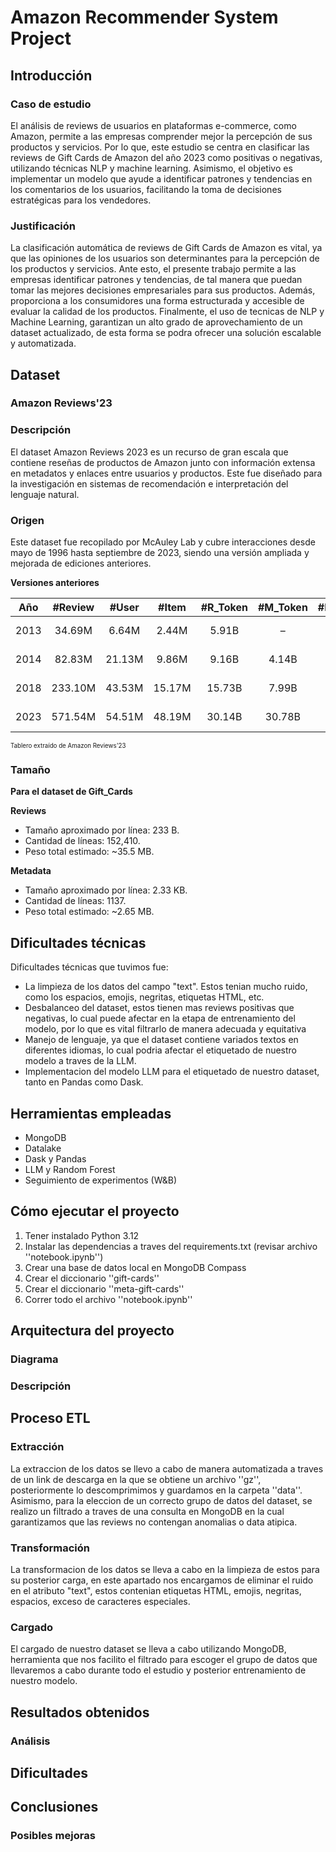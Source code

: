 # Amazon Recommender System Project


## **Introducción**

### **Caso de estudio**
El análisis de reviews de usuarios en plataformas e-commerce, como Amazon, permite a las empresas comprender mejor la percepción de sus productos y servicios. Por lo que, este estudio se centra en clasificar las reviews de Gift Cards de Amazon del año 2023 como positivas o negativas, utilizando técnicas NLP y machine learning. Asimismo, el objetivo es implementar un modelo que ayude a identificar patrones y tendencias en los comentarios de los usuarios, facilitando la toma de decisiones estratégicas para los vendedores.

### **Justificación**
La clasificación automática de reviews de Gift Cards de Amazon es vital, ya que las opiniones de los usuarios son determinantes para la percepción de los productos y servicios. Ante esto, el presente trabajo permite a las empresas identificar patrones y tendencias, de tal manera que puedan tomar las mejores decisiones empresariales para sus productos. Además, proporciona a los consumidores una forma estructurada y accesible de evaluar la calidad de los productos. Finalmente, el uso de tecnicas de NLP y Machine Learning, garantizan un alto grado de aprovechamiento de un dataset actualizado, de esta forma se podra ofrecer una solución escalable y automatizada.

## **Dataset**
### Amazon Reviews'23

### **Descripción**

El dataset Amazon Reviews 2023 es un recurso de gran escala que contiene reseñas de productos de Amazon junto con información extensa en metadatos y enlaces entre usuarios y productos. Este fue diseñado para la investigación en sistemas de recomendación e interpretación del lenguaje natural.

### **Origen**

Este dataset fue recopilado por McAuley Lab y cubre interacciones desde mayo de 1996 hasta septiembre de 2023, siendo una versión ampliada y mejorada de ediciones anteriores.

**Versiones anteriores**

|Año|#Review|#User|#Item|#R_Token|#M_Token|#Domain|Timespan|
|:-:|:-:|:-:|:-:|:-:|:-:|:-:|:-:|
2013|34.69M|6.64M|2.44M|5.91B|–|28|Jun’96 - Mar’13
2014|82.83M|21.13M|9.86M|9.16B|4.14B|24|May’96 - Jul’14
2018|233.10M|43.53M|15.17M|15.73B|7.99B|29|May’96 - Oct’18
2023|571.54M|54.51M|48.19M|30.14B|30.78B|33|May’96 - Sep’23

<sub><sup>Tablero extraído de Amazon Reviews'23</sup></sub>

### **Tamaño**

**Para el dataset de Gift_Cards**

**Reviews**

- Tamaño aproximado por línea: 233 B.
- Cantidad de líneas: 152,410.
- Peso total estimado: ~35.5 MB.

**Metadata**
- Tamaño aproximado por línea: 2.33 KB.
- Cantidad de líneas: 1137.
- Peso total estimado: ~2.65 MB.

## **Dificultades técnicas**
Dificultades técnicas que tuvimos fue:
* La limpieza de los datos del campo "text". Estos tenian mucho ruido, como los espacios, emojis, negritas, etiquetas HTML, etc.
* Desbalanceo del dataset, estos tienen mas reviews positivas que negativas, lo cual puede afectar en la etapa de entrenamiento del modelo, por lo que es vital filtrarlo de manera adecuada y equitativa
* Manejo de lenguaje, ya que el dataset contiene variados textos en diferentes idiomas, lo cual podria afectar el etiquetado de nuestro modelo a traves de la LLM.
* Implementacion del modelo LLM para el etiquetado de nuestro dataset, tanto en Pandas como Dask.

## **Herramientas empleadas**
- MongoDB
- Datalake
- Dask y Pandas
- LLM y Random Forest
- Seguimiento de experimentos (W&B)

## **Cómo ejecutar el proyecto**
1. Tener instalado Python 3.12 
2. Instalar las dependencias a traves del requirements.txt (revisar archivo ''notebook.ipynb'')
3. Crear una base de datos local en MongoDB Compass
4. Crear el diccionario ''gift-cards''
5. Crear el diccionario ''meta-gift-cards''
6. Correr todo el archivo ''notebook.ipynb''

## **Arquitectura del proyecto**

### **Diagrama**

### **Descripción**

## **Proceso ETL**

### **Extracción**
La extraccion de los datos se llevo a cabo de manera automatizada a traves de un link de descarga en la que se obtiene un archivo ''gz'', posteriormente lo descomprimimos y guardamos en la carpeta ''data''. Asimismo, para la eleccion de un correcto grupo de datos del dataset, se realizo un filtrado a traves de una consulta en MongoDB en la cual garantizamos que las reviews no contengan anomalias o data atipica.

### **Transformación**
La transformacion de los datos se lleva a cabo en la limpieza de estos para su posterior carga, en este apartado nos encargamos de eliminar el ruido en el atributo "text", estos contenian etiquetas HTML, emojis, negritas, espacios, exceso de caracteres especiales.

### **Cargado**
El cargado de nuestro dataset se lleva a cabo utilizando MongoDB, herramienta que nos facilito el filtrado para escoger el grupo de datos que llevaremos a cabo durante todo el estudio y posterior entrenamiento de nuestro modelo.

## **Resultados obtenidos**

### **Análisis**

## **Dificultades**

## **Conclusiones**

### **Posibles mejoras**


